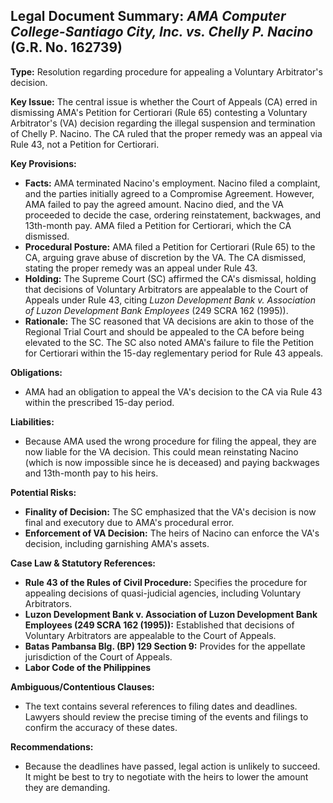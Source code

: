 ## Legal Document Summary: *AMA Computer College-Santiago City, Inc. vs. Chelly P. Nacino* (G.R. No. 162739)

**Type:** Resolution regarding procedure for appealing a Voluntary Arbitrator's decision.

**Key Issue:** The central issue is whether the Court of Appeals (CA) erred in dismissing AMA's Petition for Certiorari (Rule 65) contesting a Voluntary Arbitrator's (VA) decision regarding the illegal suspension and termination of Chelly P. Nacino. The CA ruled that the proper remedy was an appeal via Rule 43, not a Petition for Certiorari.

**Key Provisions:**

*   **Facts:** AMA terminated Nacino's employment. Nacino filed a complaint, and the parties initially agreed to a Compromise Agreement. However, AMA failed to pay the agreed amount. Nacino died, and the VA proceeded to decide the case, ordering reinstatement, backwages, and 13th-month pay. AMA filed a Petition for Certiorari, which the CA dismissed.
*   **Procedural Posture:** AMA filed a Petition for Certiorari (Rule 65) to the CA, arguing grave abuse of discretion by the VA. The CA dismissed, stating the proper remedy was an appeal under Rule 43.
*   **Holding:** The Supreme Court (SC) affirmed the CA's dismissal, holding that decisions of Voluntary Arbitrators are appealable to the Court of Appeals under Rule 43, citing *Luzon Development Bank v. Association of Luzon Development Bank Employees* (249 SCRA 162 (1995)).
*   **Rationale:** The SC reasoned that VA decisions are akin to those of the Regional Trial Court and should be appealed to the CA before being elevated to the SC. The SC also noted AMA's failure to file the Petition for Certiorari within the 15-day reglementary period for Rule 43 appeals.

**Obligations:**

*   AMA had an obligation to appeal the VA's decision to the CA via Rule 43 within the prescribed 15-day period.

**Liabilities:**

*   Because AMA used the wrong procedure for filing the appeal, they are now liable for the VA decision. This could mean reinstating Nacino (which is now impossible since he is deceased) and paying backwages and 13th-month pay to his heirs.

**Potential Risks:**

*   **Finality of Decision:** The SC emphasized that the VA's decision is now final and executory due to AMA's procedural error.
*   **Enforcement of VA Decision:** The heirs of Nacino can enforce the VA's decision, including garnishing AMA's assets.

**Case Law & Statutory References:**

*   **Rule 43 of the Rules of Civil Procedure:** Specifies the procedure for appealing decisions of quasi-judicial agencies, including Voluntary Arbitrators.
*   **Luzon Development Bank v. Association of Luzon Development Bank Employees (249 SCRA 162 (1995)):** Established that decisions of Voluntary Arbitrators are appealable to the Court of Appeals.
*   **Batas Pambansa Blg. (BP) 129 Section 9:** Provides for the appellate jurisdiction of the Court of Appeals.
*   **Labor Code of the Philippines**

**Ambiguous/Contentious Clauses:**

*   The text contains several references to filing dates and deadlines. Lawyers should review the precise timing of the events and filings to confirm the accuracy of these dates.

**Recommendations:**

*   Because the deadlines have passed, legal action is unlikely to succeed. It might be best to try to negotiate with the heirs to lower the amount they are demanding.
